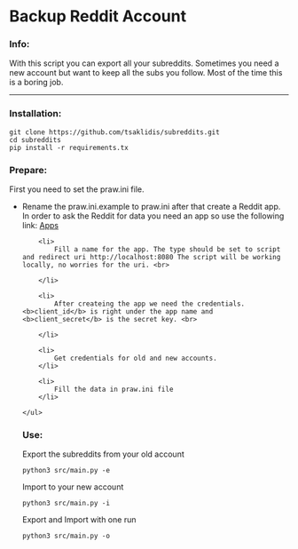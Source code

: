 <h1>Backup Reddit Account</h1>

<h3>Info:</h3>
<p>
	With this script you can export all your subreddits. Sometimes you need a new account but want to keep all the subs you follow. Most of the time this is a boring job. 
</p>

<hr>

<h3>Installation:</h3>

```
git clone https://github.com/tsaklidis/subreddits.git
cd subreddits
pip install -r requirements.tx
````

<h3>Prepare:</h3>

<p>
	First you need to set the praw.ini file.
	<ul>
		<li>
			Rename the praw.ini.example to praw.ini after that create a Reddit app. In order to ask the Reddit for data you need an app so use the following link: <a href="https://www.reddit.com/prefs/apps/">Apps</a>
		</li>

		<li>
			Fill a name for the app. The type should be set to script and redirect uri http://localhost:8080 The script will be working locally, no worries for the uri. <br>

		</li>

		<li>
			After createing the app we need the credentials. <b>client_id</b> is right under the app name and <b>client_secret</b> is the secret key. <br>

		</li>

		<li>
			Get credentials for old and new accounts.
		</li>

		<li>
			Fill the data in praw.ini file
		</li>

	</ul>

</p>


<h3>Use:</h3>
<p>
	Export the subreddits from your old account
</p>

```shell
python3 src/main.py -e
```

<p>
	Import to your new account
</p>

```shell
python3 src/main.py -i
```

<p>
	Export and Import with one run
</p>

```shell
python3 src/main.py -o
```